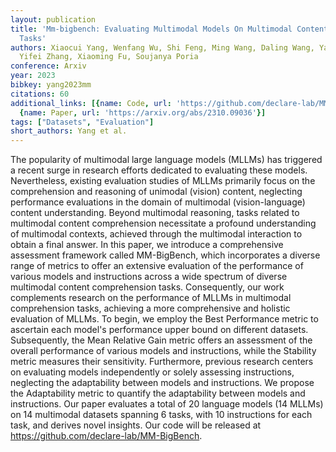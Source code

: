 ```yaml
---
layout: publication
title: 'Mm-bigbench: Evaluating Multimodal Models On Multimodal Content Comprehension
  Tasks'
authors: Xiaocui Yang, Wenfang Wu, Shi Feng, Ming Wang, Daling Wang, Yang Li, Qi Sun,
  Yifei Zhang, Xiaoming Fu, Soujanya Poria
conference: Arxiv
year: 2023
bibkey: yang2023mm
citations: 60
additional_links: [{name: Code, url: 'https://github.com/declare-lab/MM-BigBench'},
  {name: Paper, url: 'https://arxiv.org/abs/2310.09036'}]
tags: ["Datasets", "Evaluation"]
short_authors: Yang et al.
---
```

The popularity of multimodal large language models (MLLMs) has triggered a
recent surge in research efforts dedicated to evaluating these models.
Nevertheless, existing evaluation studies of MLLMs primarily focus on the
comprehension and reasoning of unimodal (vision) content, neglecting
performance evaluations in the domain of multimodal (vision-language) content
understanding. Beyond multimodal reasoning, tasks related to multimodal content
comprehension necessitate a profound understanding of multimodal contexts,
achieved through the multimodal interaction to obtain a final answer. In this
paper, we introduce a comprehensive assessment framework called MM-BigBench,
which incorporates a diverse range of metrics to offer an extensive evaluation
of the performance of various models and instructions across a wide spectrum of
diverse multimodal content comprehension tasks. Consequently, our work
complements research on the performance of MLLMs in multimodal comprehension
tasks, achieving a more comprehensive and holistic evaluation of MLLMs. To
begin, we employ the Best Performance metric to ascertain each model's
performance upper bound on different datasets. Subsequently, the Mean Relative
Gain metric offers an assessment of the overall performance of various models
and instructions, while the Stability metric measures their sensitivity.
Furthermore, previous research centers on evaluating models independently or
solely assessing instructions, neglecting the adaptability between models and
instructions. We propose the Adaptability metric to quantify the adaptability
between models and instructions. Our paper evaluates a total of 20 language
models (14 MLLMs) on 14 multimodal datasets spanning 6 tasks, with 10
instructions for each task, and derives novel insights. Our code will be
released at https://github.com/declare-lab/MM-BigBench.